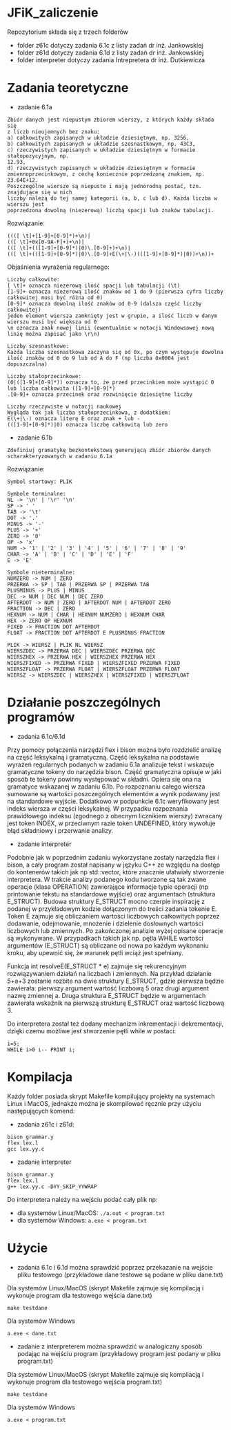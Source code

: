 # JFiK_zaliczenie

Repozytorium składa się z trzech folderów
- folder z61c dotyczy zadania 6.1c z listy zadań dr inż. Jankowskiej
- folder z61d dotyczy zadania 6.1d z listy zadań dr inż. Jankowskiej
- folder interpreter dotyczy zadania Intrepretera dr inż. Dutkiewicza

# Zadania teoretyczne
- zadanie 6.1a
```
Zbiór danych jest niepustym zbiorem wierszy, z których każdy składa się
z liczb nieujemnych bez znaku:
a) całkowitych zapisanych w układzie dziesiętnym, np. 3256,
b) całkowitych zapisanych w układzie szesnastkowym, np. 43C3,
c) rzeczywistych zapisanych w układzie dziesiętnym w formacie stałopozycyjnym, np.
12.93,
d) rzeczywistych zapisanych w układzie dziesiętnym w formacie
zmiennoprzecinkowym, z cechą koniecznie poprzedzoną znakiem, np. 23.64E+12.
Poszczególne wiersze są niepuste i mają jednorodną postać, tzn. znajdujące się w nich
liczby należą do tej samej kategorii (a, b, c lub d). Każda liczba w wierszu jest
poprzedzona dowolną (niezerową) liczbą spacji lub znaków tabulacji.
```
Rozwiązanie:
```
((([ \t]+[1-9]+[0-9]*)+\n)|
(([ \t]+0x[0-9A-F]+)+\n)|
(([ \t]+(([1-9]+[0-9]*)|0)\.[0-9]+)+\n)|
(([ \t]+(([1-9]+[0-9]*)|0)\.[0-9]+E(\+|\-)(([1-9]+[0-9]*)|0))+\n))+
```
Objaśnienia wyrażenia regularnego:
```
Liczby całkowite:
[ \t]+ oznacza niezerową ilość spacji lub tabulacji (\t)
[1-9]+ oznacza niezerową ilość znaków od 1 do 9 (pierwsza cyfra liczby całkowitej musi być różna od 0)
[0-9]* oznacza dowolną ilość znaków od 0-9 (dalsza część liczby całkowitej)
jeden element wiersza zamknięty jest w grupie, a ilość liczb w danym wierszu musi być większa od 0
\n oznacza znak nowej linii (ewentualnie w notacji Windowsowej nową linię można zapisać jako \r\n)

Liczby szesnastkowe:
Każda liczba szesnastkowa zaczyna się od 0x, po czym występuje dowolna ilość znaków od 0 do 9 lub od A do F (np liczba 0x0004 jest dopuszczalna)

Liczby stałoprzecinkowe:
(0|([1-9]+[0-9]*)) oznacza to, że przed przecinkiem może wystąpić 0 lub liczba całkowita ([1-9]+[0-9]*)
.[0-9]+ oznacza przecinek oraz rozwinięcie dziesiętne liczby

Liczby rzeczywiste w notacji naukowej
Wygląda tak jak liczba stałoprzecinkowa, z dodatkiem:
E(\+|\-) oznacza literę E oraz znak + lub -
(([1-9]+[0-9]*)|0) oznacza liczbę całkowitą lub zero
```
- zadanie 6.1b
```
Zdefiniuj gramatykę bezkontekstową generującą zbiór zbiorów danych
scharakteryzowanych w zadaniu 6.1a
```
Rozwiązanie:
```
Symbol startowy: PLIK

Symbole terminalne:
NL -> '\n' | '\r' '\n'
SP -> ' '
TAB -> '\t'
DOT -> '.'
MINUS -> '-'
PLUS -> '+'
ZERO -> '0'
OP -> 'x'
NUM -> '1' | '2' | '3' | '4' | '5' | '6' | '7' | '8' | '9'
CHAR -> 'A' | 'B' | 'C' | 'D' | 'E' | 'F'
E -> 'E'

Symbole nieterminalne:
NUMZERO -> NUM | ZERO
PRZERWA -> SP | TAB | PRZERWA SP | PRZERWA TAB
PLUSMINUS -> PLUS | MINUS
DEC -> NUM | DEC NUM | DEC ZERO
AFTERDOT -> NUM | ZERO | AFTERDOT NUM | AFTERDOT ZERO
FRACTION -> DEC | ZERO
HEXNUM -> NUM | CHAR | HEXNUM NUMZERO | HEXNUM CHAR
HEX -> ZERO OP HEXNUM
FIXED -> FRACTION DOT AFTERDOT
FLOAT -> FRACTION DOT AFTERDOT E PLUSMINUS FRACTION

PLIK -> WIERSZ | PLIK NL WIERSZ
WIERSZDEC -> PRZERWA DEC | WIERSZDEC PRZERWA DEC
WIERSZHEX -> PRZERWA HEX | WIERSZHEX PRZERWA HEX
WIERSZFIXED -> PRZERWA FIXED | WIERSZFIXED PRZERWA FIXED
WIERSZFLOAT -> PRZERWA FLOAT | WIERSZFLOAT PRZERWA FLOAT
WIERSZ -> WIERSZDEC | WIERSZHEX | WIERSZFIXED | WIERSZFLOAT
```

# Działanie poszczególnych programów
- zadania 6.1c/6.1d

Przy pomocy połączenia narzędzi flex i bison można było rozdzielić analizę na część leksykalną i gramatyczną. Część leksykalna na podstawie wyrażeń regularnych podanych w zadaniu 6.1a analizuje tekst i wskazuje gramatyczne tokeny do narzędzia bison. Część gramatyczna opisuje w jaki sposób te tokeny powinny występować w składni. Opiera się ona na gramatyce wskazanej w zadaniu 6.1b.  Po rozpoznaniu całego wiersza sumowane są wartości poszczególnych elementów a wynik podawany jest na standardowe wyjście. Dodatkowo w podpunkcie 6.1c weryfikowany jest indeks wiersza w części leksykalnej. W przypadku rozpoznania prawidłowego indeksu (zgodnego z obecnym licznikiem wierszy) zwracany jest token INDEX, w przeciwnym razie token UNDEFINED, który wywołuje błąd składniowy i przerwanie analizy.

- zadanie interpreter

Podobnie jak w poprzednim zadaniu wykorzystane zostały narzędzia flex i bison, a cały program został napisany w języku C++ ze względu na dostęp do kontenerów takich jak np std::vector, które znacznie ułatwiały stworzenie interpretera. W trakcie analizy podanego kodu tworzone są tak zwane operacje (klasa OPERATION) zawierające informacje typie operacji (np printowanie tekstu na standardowe wyjście) oraz argumentach (struktura E_STRUCT). Budowa struktury E_STRUCT mocno czerpie inspirację z podanej w przykładowym kodzie dołączonym do treści zadania tokenie E. Token E zajmuje się obliczaniem wartości liczbowych całkowitych poprzez dodawanie, odejmowanie, mnożenie i dzielenie dosłownych wartości liczbowych lub zmiennych. Po zakończonej analizie wyżej opisane operacje są wykonywane. W przypadkach takich jak np. pętla WHILE wartości argumentów (E_STRUCT) są obliczane od nowa po każdym wykonaniu kroku, aby upewnić się, że warunek pętli wciąż jest spełniany. 

Funkcja int resolveE(E_STRUCT * e) zajmuje się rekurencyjnym rozwiązywaniem działań na liczbach i zmiennych. Na przykład działanie 5+a+3 zostanie rozbite na dwie struktury E_STRUCT, gdzie pierwsza będzie zawierała: pierwszy argument wartość liczbową 5 oraz drugi argument nazwę zmiennej a. Druga struktura E_STRUCT będzie w argumentach zawierała wskaźnik na pierwszą strukturę E_STRUCT oraz wartość liczbową 3. 

Do interpretera został też dodany mechanizm inkrementacji i dekrementacji, dzięki czemu możliwe jest stworzenie pętli while w postaci: 
```
i=5;
WHILE i>0 i-- PRINT i;
```

# Kompilacja
Każdy folder posiada skrypt Makefile kompilujący projekty na systemach Linux i MacOS, jednakże można je skompilować ręcznie przy użyciu następujących komend:
- zadania z61c i z61d:

```
bison grammar.y
flex lex.l
gcc lex.yy.c
```

- zadanie interpreter
```
bison grammar.y
flex lex.l
g++ lex.yy.c -DYY_SKIP_YYWRAP
```

Do interpretera należy na wejściu podać cały plik np:
- dla systemów Linux/MacOS: `./a.out < program.txt `
- dla systemów Windows: `a.exe < program.txt`

# Użycie
- zadania 6.1c i 6.1d można sprawdzić poprzez przekazanie na wejście pliku testowego (przykładowe dane testowe są podane w pliku dane.txt)

Dla systemów Linux/MacOS (skrypt Makefile zajmuje się kompilacją i wykonuje program dla testowego wejścia dane.txt)
```
make testdane
```

Dla systemów Windows
```
a.exe < dane.txt
```
- zadanie z interpreterem można sprawdzić w analogiczny sposób podając na wejściu program (przykładowy program jest podany w pliku program.txt)

Dla systemów Linux/MacOS (skrypt Makefile zajmuje się kompilacją i wykonuje program dla testowego wejścia program.txt)
```
make testdane
```

Dla systemów Windows
```
a.exe < program.txt
```
